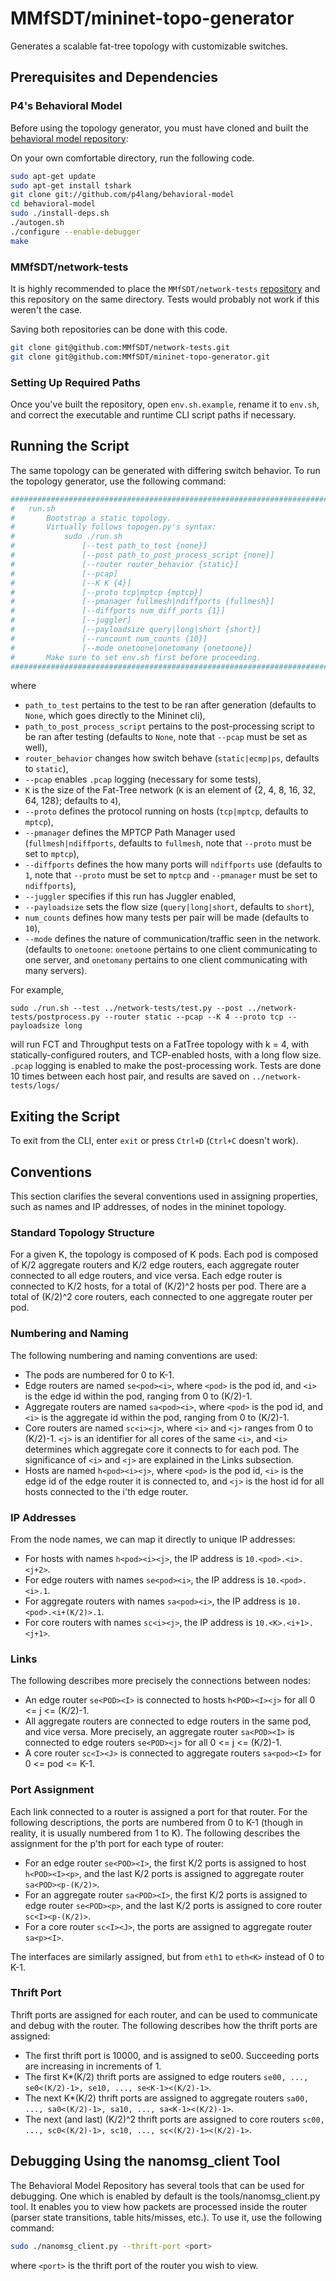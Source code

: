 # MMfSDT/mininet-topo-generator
Generates a scalable fat-tree topology with customizable switches.

## Prerequisites and Dependencies
### P4's Behavioral Model
Before using the topology generator, you must have cloned and built the [behavioral model repository](https://github.com/p4lang/behavioral-model):

On your own comfortable directory, run the following code.
```bash
sudo apt-get update
sudo apt-get install tshark
git clone git://github.com/p4lang/behavioral-model
cd behavioral-model
sudo ./install-deps.sh
./autogen.sh
./configure --enable-debugger
make
```

### MMfSDT/network-tests
It is highly recommended to place the `MMfSDT/network-tests` [repository](https://github.com/MMfSDT/network-tests) and this repository on the same directory. Tests would probably not work if this weren't the case.

Saving both repositories can be done with this code.
```bash
git clone git@github.com:MMfSDT/network-tests.git
git clone git@github.com:MMfSDT/mininet-topo-generator.git
```

### Setting Up Required Paths
Once you've built the repository, open `env.sh.example`, rename it to `env.sh`, and correct the executable and runtime CLI script paths if necessary.

## Running the Script
The same topology can be generated with differing switch behavior. To run the topology generator, use the following command:

```bash
############################################################################################
#   run.sh
#       Bootstrap a static topology.
#       Virtually follows topogen.py's syntax:
#           sudo ./run.sh 
#               [--test path_to_test {none}] 
#               [--post path_to_post_process_script {none}]
#               [--router router_behavior {static}]
#               [--pcap]
#               [--K K {4}]
#               [--proto tcp|mptcp {mptcp}]
#               [--pmanager fullmesh|ndiffports {fullmesh}]
#               [--diffports num_diff_ports {1}]
#               [--juggler]
#               [--payloadsize query|long|short {short}]
#               [--runcount num_counts {10}]
#               [--mode onetoone|onetomany {onetoone}]
#       Make sure to set env.sh first before proceeding.
############################################################################################
```

where 

* `path_to_test` pertains to the test to be ran after generation (defaults to `None`, which goes directly to the Mininet cli),
* `path_to_post_process_script` pertains to the post-processing script to be ran after testing (defaults to `None`, note that `--pcap` must be set as well),
* `router_behavior` changes how switch behave (`static|ecmp|ps`, defaults to `static`),
* `--pcap` enables `.pcap` logging (necessary for some tests),
* `K` is the size of the Fat-Tree network (`K` is an element of \{2, 4, 8, 16, 32, 64, 128\}; defaults to `4`),
* `--proto` defines the protocol running on hosts (`tcp|mptcp`, defaults to `mptcp`),
* `--pmanager` defines the MPTCP Path Manager used (`fullmesh|ndiffports`, defaults to `fullmesh`, note that `--proto` must be set to `mptcp`),
* `--diffports` defines the how many ports will `ndiffports` use (defaults to `1`, note that `--proto` must be set to `mptcp` and `--pmanager` must be set to `ndiffports`),
* `--juggler` specifies if this run has Juggler enabled,
* `--payloadsize` sets the flow size (`query|long|short`, defaults to `short`),
* `num_counts` defines how many tests per pair will be made (defaults to `10`),
*  `--mode` defines the nature of communication/traffic seen in the network. (defaults to `onetoone`: `onetoone` pertains to one client communicating to one server, and `onetomany` pertains to one client communicating with many servers).

For example,
```
sudo ./run.sh --test ../network-tests/test.py --post ../network-tests/postprocess.py --router static --pcap --K 4 --proto tcp --payloadsize long
```

will run FCT and Throughput tests on a FatTree topology with k = 4, with statically-configured routers, and TCP-enabled hosts, with a long flow size. `.pcap` logging is enabled to make the post-processing work. Tests are done 10 times between each host pair, and results are saved on `../network-tests/logs/`

## Exiting the Script
To exit from the CLI, enter `exit` or press `Ctrl+D` (`Ctrl+C` doesn't work).

## Conventions
This section clarifies the several conventions used in assigning properties, such as names and IP addresses, of nodes in the mininet topology.
### Standard Topology Structure
For a given K, the topology is composed of K pods. Each pod is composed of K/2 aggregate routers and K/2 edge routers, each aggregate router connected to all edge routers, and vice versa. Each edge router is connected to K/2 hosts, for a total of (K/2)^2 hosts per pod. There are a total of (K/2)^2 core routers, each connected to one aggregate router per pod.
### Numbering and Naming
The following numbering and naming conventions are used:
* The pods are numbered for 0 to K-1.
* Edge routers are named `se<pod><i>`, where `<pod>` is the pod id, and `<i>` is the edge id within the pod, ranging from 0 to (K/2)-1.
* Aggregate routers are named `sa<pod><i>`, where `<pod>` is the pod id, and `<i>` is the aggregate id within the pod, ranging from 0 to (K/2)-1.
* Core routers are named `sc<i><j>`, where `<i>` and `<j>` ranges from 0 to (K/2)-1. `<j>` is an identifier for all cores of the same `<i>`, and `<i>` determines which aggregate core it connects to for each pod. The significance of `<i>` and `<j>` are explained in the Links subsection.
* Hosts are named `h<pod><i><j>`, where `<pod>` is the pod id, `<i>` is the edge id of the edge router it is connected to, and `<j>` is the host id for all hosts connected to the i'th edge router.

### IP Addresses
From the node names, we can map it directly to unique IP addresses:
* For hosts with names `h<pod><i><j>`, the IP address is `10.<pod>.<i>.<j+2>`.
* For edge routers with names `se<pod><i>`, the IP address is `10.<pod>.<i>.1`.
* For aggregate routers with names `sa<pod><i>`, the IP address is `10.<pod>.<i+(K/2)>.1`.
* For core routers with names `sc<i><j>`, the IP address is `10.<K>.<i+1>.<j+1>`.

### Links
The following describes more precisely the connections between nodes:
* An edge router `se<POD><I>` is connected to hosts `h<POD><I><j>` for all 0 <= j <= (K/2)-1.
* All aggregate routers are connected to edge routers in the same pod, and vice versa. More precisely, an aggregate router `sa<POD><I>` is connected to edge routers `se<POD><j>` for all 0 <= j <= (K/2)-1.
* A core router `sc<I><J>` is connected to aggregate routers `sa<pod><I>` for 0 <= pod <= K-1.

### Port Assignment
Each link connected to a router is assigned a port for that router. For the following descriptions, the ports are numbered from 0 to K-1 (though in reality, it is usually numbered from 1 to K). The following describes the assignment for the p'th port for each type of router:
* For an edge router `se<POD><I>`, the first K/2 ports is assigned to host `h<POD><I><p>`, and the last K/2 ports is assigned to aggregate router `sa<POD><p-(K/2)>`.
* For an aggregate router `sa<POD><I>`, the first K/2 ports is assigned to edge router `se<POD><p>`, and the last K/2 ports is assigned to core router `sc<I><p-(K/2)>`.
* For a core router `sc<I><J>`, the ports are assigned to aggregate router `sa<p><I>`.

The interfaces are similarly assigned, but from `eth1` to `eth<K>` instead of 0 to K-1.
### Thrift Port
Thrift ports are assigned for each router, and can be used to communicate and debug with the router. The following describes how the thrift ports are assigned:
* The first thrift port is 10000, and is assigned to se00. Succeeding ports are increasing in increments of 1.
* The first K*(K/2) thrift ports are assigned to edge routers `se00, ..., se0<(K/2)-1>, se10, ..., se<K-1><(K/2)-1>`.
* The next K*(K/2) thrift ports are assigned to aggregate routers `sa00, ..., sa0<(K/2)-1>, sa10, ..., sa<K-1><(K/2)-1>`.
* The next (and last) (K/2)^2 thrift ports are assigned to core routers `sc00, ..., sc0<(K/2)-1>, sc10, ..., sc<(K/2)-1><(K/2)-1>`.

## Debugging Using the nanomsg_client Tool
The Behavioral Model Repository has several tools that can be used for debugging. One which is enabled by default is the tools/nanomsg_client.py tool. It enables you to view how packets are processed inside the router (parser state transitions, table hits/misses, etc.). To use it, use the following command:

```bash
sudo ./nanomsg_client.py --thrift-port <port>
```

where `<port>` is the thrift port of the router you wish to view.